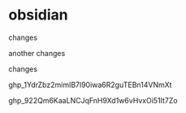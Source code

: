 # obsidian

changes

another changes

changes



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

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